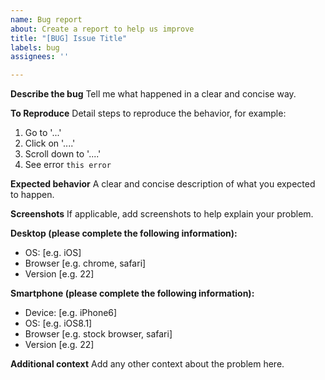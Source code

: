 ```yaml
---
name: Bug report
about: Create a report to help us improve
title: "[BUG] Issue Title"
labels: bug
assignees: ''

---
```


**Describe the bug**
Tell me what happened in a clear and concise way.

**To Reproduce**
Detail steps to reproduce the behavior, for example:
1. Go to '...'
2. Click on '....'
3. Scroll down to '....'
4. See error `this error`

**Expected behavior**
A clear and concise description of what you expected to happen.

**Screenshots**
If applicable, add screenshots to help explain your problem.

**Desktop (please complete the following information):**
 - OS: [e.g. iOS]
 - Browser [e.g. chrome, safari]
 - Version [e.g. 22]

**Smartphone (please complete the following information):**
 - Device: [e.g. iPhone6]
 - OS: [e.g. iOS8.1]
 - Browser [e.g. stock browser, safari]
 - Version [e.g. 22]

**Additional context**
Add any other context about the problem here.
